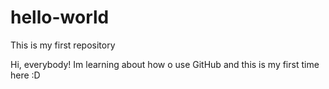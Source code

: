 # hello-world
This is my first repository

Hi, everybody! Im learning about how o use GitHub and this is my first time here :D 
